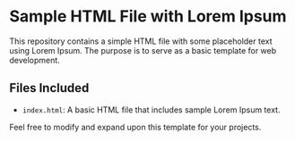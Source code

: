 # Sample HTML File with Lorem Ipsum

This repository contains a simple HTML file with some placeholder text using Lorem Ipsum. The purpose is to serve as a basic template for web development.

## Files Included

- `index.html`: A basic HTML file that includes sample Lorem Ipsum text.

Feel free to modify and expand upon this template for your projects.